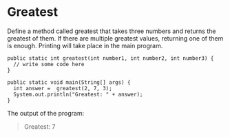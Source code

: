 # Greatest
Define a method called greatest that takes three numbers and returns the greatest of them. If there are multiple greatest values, returning one of them is enough. Printing will take place in the main program.

```
public static int greatest(int number1, int number2, int number3) {
  // write some code here
}

public static void main(String[] args) {
  int answer =  greatest(2, 7, 3);
  System.out.println("Greatest: " + answer);
}
```

The output of the program:
> Greatest: 7